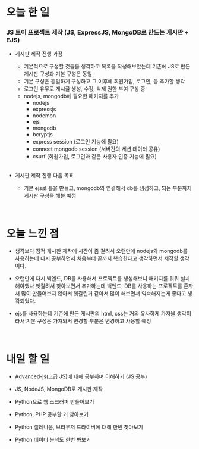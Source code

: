 # 오늘 한 일

### JS 토이 프로젝트 제작 (JS, ExpressJS, MongoDB로 만드는 게시판 + EJS)

- 게시판 제작 진행 과정

  - 기본적으로 구성할 것들을 생각하고 목록을 작성해보았는데 기존에 JS로 만든 게시판 구성과 기본 구성은 동일
  - 기본 구성은 동일하게 구성하고 그 이후에 회원가입, 로그인, 등 추가할 생각
  - 로그인 유무로 게시글 생성, 수정, 삭제 권한 부여 구상 중
  - nodejs, mongodb에 필요한 패키지를 추가
    - nodejs
    - expressjs
    - nodemon
    - ejs
    - mongodb
    - bcryptjs
    - express session (로그인 기능에 필요)
    - connect mongodb session (서버간의 세션 데이터 공유)
    - csurf (회원가입, 로그인과 같은 사용자 인증 기능에 필요)

  <br />

- 게시판 제작 진행 다음 목표

  - 기본 ejs로 틀을 만들고, mongodb와 연결해서 db를 생성하고, 되는 부분까지 게시판 구성을 해볼 예정

<br />

# 오늘 느낀 점

- 생각보다 정적 게시판 제작에 시간이 좀 걸려서 오랜만에 nodejs와 mongodb를 사용하는데 다시 공부하면서 처음부터 끝까지 복습한다고 생각하면서 제작할 생각이다.

- 오랜만에 다시 백엔드, DB를 사용해서 프로젝트를 생성해보니 패키지를 뭐뭐 설치해야했나 헷갈려서 찾아보면서 추가하는데 백엔드, DB를 사용하는 프로젝트를 혼자서 많이 만들어보지 않아서 헷갈린거 같아서 많이 해보면서 익숙해지는게 좋다고 생각되었다.

- ejs를 사용하는데 기존에 만든 게시판의 html, css는 거의 유사하게 가져올 생각이라서 기본 구성은 가져와서 변경할 부분은 변경하고 사용할 예정

<br />

# 내일 할 일

- Advanced-js(고급 JS)에 대해 공부하며 이해하기 (JS 공부)

- JS, NodeJS, MongoDB로 게시판 제작

- Python으로 웹 스크래퍼 만들어보기

- Python, PHP 공부할 거 찾아보기

- Python 셀레니움, 브라우저 드라이버에 대해 한번 찾아보기

- Python 데이터 분석도 한번 봐보기
